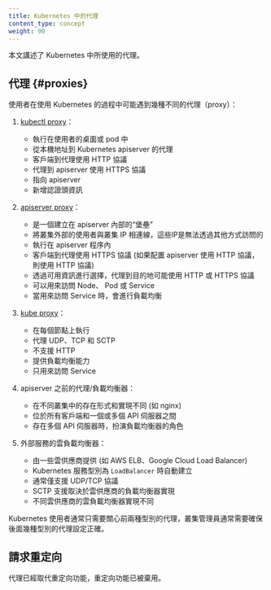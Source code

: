 ```yaml
---
title: Kubernetes 中的代理
content_type: concept
weight: 90
---
```

<!--
title: Proxies in Kubernetes
content_type: concept
weight: 90
-->

<!-- overview -->
<!--
This page explains proxies used with Kubernetes.
-->
本文講述了 Kubernetes 中所使用的代理。

<!-- body -->

<!--
## Proxies

There are several different proxies you may encounter when using Kubernetes:
-->
## 代理  {#proxies}

使用者在使用 Kubernetes 的過程中可能遇到幾種不同的代理（proxy）：

<!--
1.  The [kubectl proxy](/docs/tasks/access-application-cluster/access-cluster/#directly-accessing-the-rest-api):

    - runs on a user's desktop or in a pod
    - proxies from a localhost address to the Kubernetes apiserver
    - client to proxy uses HTTP
    - proxy to apiserver uses HTTPS
    - locates apiserver
    - adds authentication headers
-->
1. [kubectl proxy](/zh-cn/docs/tasks/access-application-cluster/access-cluster/#directly-accessing-the-rest-api)：

    - 執行在使用者的桌面或 pod 中
    - 從本機地址到 Kubernetes apiserver 的代理
    - 客戶端到代理使用 HTTP 協議
    - 代理到 apiserver 使用 HTTPS 協議
    - 指向 apiserver
    - 新增認證頭資訊

<!--
1.  The [apiserver proxy](/docs/tasks/access-application-cluster/access-cluster/#discovering-builtin-services):

    - is a bastion built into the apiserver
    - connects a user outside of the cluster to cluster IPs which otherwise might not be reachable
    - runs in the apiserver processes
    - client to proxy uses HTTPS (or http if apiserver so configured)
    - proxy to target may use HTTP or HTTPS as chosen by proxy using available information
    - can be used to reach a Node, Pod, or Service
    - does load balancing when used to reach a Service
-->
2. [apiserver proxy](/zh-cn/docs/tasks/access-application-cluster/access-cluster/#discovering-builtin-services)：

    - 是一個建立在 apiserver 內部的“堡壘”
    - 將叢集外部的使用者與叢集 IP 相連線，這些IP是無法透過其他方式訪問的
    - 執行在 apiserver 程序內
    - 客戶端到代理使用 HTTPS 協議 (如果配置 apiserver 使用 HTTP 協議，則使用 HTTP 協議)
    - 透過可用資訊進行選擇，代理到目的地可能使用 HTTP 或 HTTPS 協議
    - 可以用來訪問 Node、 Pod 或 Service
    - 當用來訪問 Service 時，會進行負載均衡

<!--
1.  The [kube proxy](/docs/concepts/services-networking/service/#ips-and-vips):

    - runs on each node
    - proxies UDP, TCP and SCTP
    - does not understand HTTP
    - provides load balancing
    - is only used to reach services
-->
3. [kube proxy](/zh-cn/docs/concepts/services-networking/service/#ips-and-vips)：

    - 在每個節點上執行
    - 代理 UDP、TCP 和 SCTP
    - 不支援 HTTP
    - 提供負載均衡能力
    - 只用來訪問 Service

<!--
1.  A Proxy/Load-balancer in front of apiserver(s):

    - existence and implementation varies from cluster to cluster (e.g. nginx)
    - sits between all clients and one or more apiservers
    - acts as load balancer if there are several apiservers.
-->
4. apiserver 之前的代理/負載均衡器：

    - 在不同叢集中的存在形式和實現不同 (如 nginx)
    - 位於所有客戶端和一個或多個 API 伺服器之間
    - 存在多個 API 伺服器時，扮演負載均衡器的角色

<!--
1.  Cloud Load Balancers on external services:

    - are provided by some cloud providers (e.g. AWS ELB, Google Cloud Load Balancer)
    - are created automatically when the Kubernetes service has type `LoadBalancer`
    - usually supports UDP/TCP only
    - SCTP support is up to the load balancer implementation of the cloud provider
    - implementation varies by cloud provider.
-->
5. 外部服務的雲負載均衡器：

    - 由一些雲供應商提供 (如 AWS ELB、Google Cloud Load Balancer)
    - Kubernetes 服務型別為 `LoadBalancer` 時自動建立
    - 通常僅支援 UDP/TCP 協議
    - SCTP 支援取決於雲供應商的負載均衡器實現
    - 不同雲供應商的雲負載均衡器實現不同

<!--
Kubernetes users will typically not need to worry about anything other than the first two types.  The cluster admin
will typically ensure that the latter types are setup correctly.
-->

Kubernetes 使用者通常只需要關心前兩種型別的代理，叢集管理員通常需要確保後面幾種型別的代理設定正確。

<!--
## Requesting redirects

Proxies have replaced redirect capabilities.  Redirects have been deprecated.
-->
## 請求重定向

代理已經取代重定向功能，重定向功能已被棄用。

